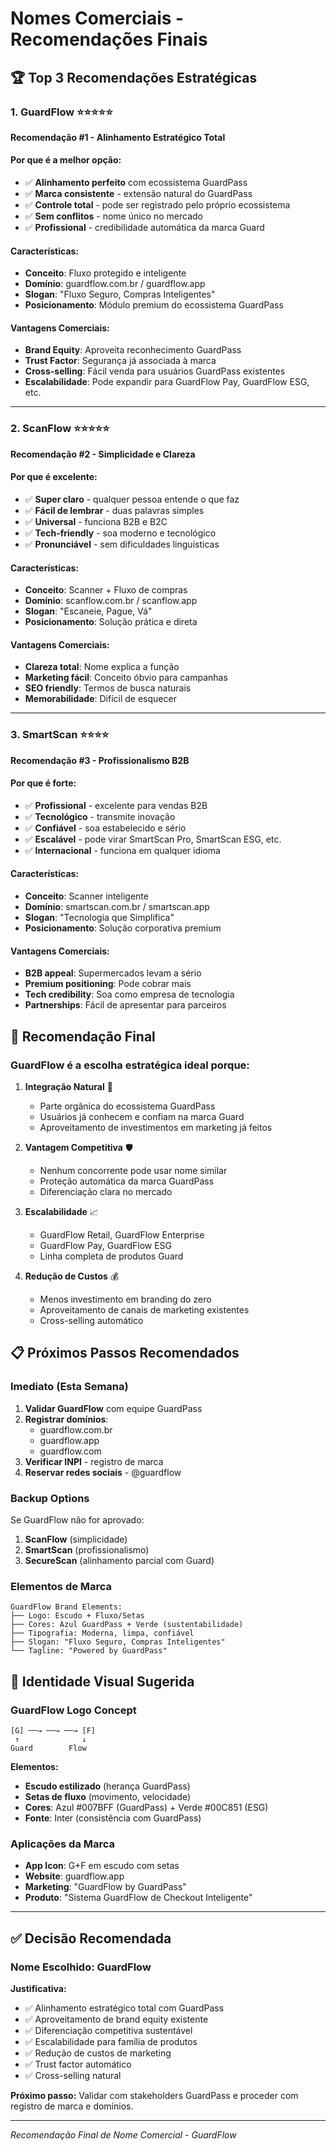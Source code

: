 # Nomes Comerciais - Recomendações Finais

## 🏆 Top 3 Recomendações Estratégicas

### **1. GuardFlow** ⭐⭐⭐⭐⭐
**Recomendação #1 - Alinhamento Estratégico Total**

#### **Por que é a melhor opção:**
- ✅ **Alinhamento perfeito** com ecossistema GuardPass
- ✅ **Marca consistente** - extensão natural do GuardPass
- ✅ **Controle total** - pode ser registrado pelo próprio ecossistema
- ✅ **Sem conflitos** - nome único no mercado
- ✅ **Profissional** - credibilidade automática da marca Guard

#### **Características:**
- **Conceito**: Fluxo protegido e inteligente
- **Domínio**: guardflow.com.br / guardflow.app
- **Slogan**: "Fluxo Seguro, Compras Inteligentes"
- **Posicionamento**: Módulo premium do ecossistema GuardPass

#### **Vantagens Comerciais:**
- **Brand Equity**: Aproveita reconhecimento GuardPass
- **Trust Factor**: Segurança já associada à marca
- **Cross-selling**: Fácil venda para usuários GuardPass existentes
- **Escalabilidade**: Pode expandir para GuardFlow Pay, GuardFlow ESG, etc.

---

### **2. ScanFlow** ⭐⭐⭐⭐⭐
**Recomendação #2 - Simplicidade e Clareza**

#### **Por que é excelente:**
- ✅ **Super claro** - qualquer pessoa entende o que faz
- ✅ **Fácil de lembrar** - duas palavras simples
- ✅ **Universal** - funciona B2B e B2C
- ✅ **Tech-friendly** - soa moderno e tecnológico
- ✅ **Pronunciável** - sem dificuldades linguísticas

#### **Características:**
- **Conceito**: Scanner + Fluxo de compras
- **Domínio**: scanflow.com.br / scanflow.app
- **Slogan**: "Escaneie, Pague, Vá"
- **Posicionamento**: Solução prática e direta

#### **Vantagens Comerciais:**
- **Clareza total**: Nome explica a função
- **Marketing fácil**: Conceito óbvio para campanhas
- **SEO friendly**: Termos de busca naturais
- **Memorabilidade**: Difícil de esquecer

---

### **3. SmartScan** ⭐⭐⭐⭐
**Recomendação #3 - Profissionalismo B2B**

#### **Por que é forte:**
- ✅ **Profissional** - excelente para vendas B2B
- ✅ **Tecnológico** - transmite inovação
- ✅ **Confiável** - soa estabelecido e sério
- ✅ **Escalável** - pode virar SmartScan Pro, SmartScan ESG, etc.
- ✅ **Internacional** - funciona em qualquer idioma

#### **Características:**
- **Conceito**: Scanner inteligente
- **Domínio**: smartscan.com.br / smartscan.app
- **Slogan**: "Tecnologia que Simplifica"
- **Posicionamento**: Solução corporativa premium

#### **Vantagens Comerciais:**
- **B2B appeal**: Supermercados levam a sério
- **Premium positioning**: Pode cobrar mais
- **Tech credibility**: Soa como empresa de tecnologia
- **Partnerships**: Fácil de apresentar para parceiros

## 🎯 Recomendação Final

### **GuardFlow é a escolha estratégica ideal porque:**

1. **Integração Natural** 🔗
   - Parte orgânica do ecossistema GuardPass
   - Usuários já conhecem e confiam na marca Guard
   - Aproveitamento de investimentos em marketing já feitos

2. **Vantagem Competitiva** 🛡️
   - Nenhum concorrente pode usar nome similar
   - Proteção automática da marca GuardPass
   - Diferenciação clara no mercado

3. **Escalabilidade** 📈
   - GuardFlow Retail, GuardFlow Enterprise
   - GuardFlow Pay, GuardFlow ESG
   - Linha completa de produtos Guard

4. **Redução de Custos** 💰
   - Menos investimento em branding do zero
   - Aproveitamento de canais de marketing existentes
   - Cross-selling automático

## 📋 Próximos Passos Recomendados

### **Imediato (Esta Semana)**
1. **Validar GuardFlow** com equipe GuardPass
2. **Registrar domínios**:
   - guardflow.com.br
   - guardflow.app
   - guardflow.com
3. **Verificar INPI** - registro de marca
4. **Reservar redes sociais** - @guardflow

### **Backup Options**
Se GuardFlow não for aprovado:
1. **ScanFlow** (simplicidade)
2. **SmartScan** (profissionalismo)
3. **SecureScan** (alinhamento parcial com Guard)

### **Elementos de Marca**
```
GuardFlow Brand Elements:
├── Logo: Escudo + Fluxo/Setas
├── Cores: Azul GuardPass + Verde (sustentabilidade)
├── Tipografia: Moderna, limpa, confiável
├── Slogan: "Fluxo Seguro, Compras Inteligentes"
└── Tagline: "Powered by GuardPass"
```

## 🎨 Identidade Visual Sugerida

### **GuardFlow Logo Concept**
```
[G] ──→ ──→ ──→ [F]
 ↑              ↓
Guard        Flow
```

**Elementos:**
- **Escudo estilizado** (herança GuardPass)
- **Setas de fluxo** (movimento, velocidade)
- **Cores**: Azul #007BFF (GuardPass) + Verde #00C851 (ESG)
- **Fonte**: Inter (consistência com GuardPass)

### **Aplicações da Marca**
- **App Icon**: G+F em escudo com setas
- **Website**: guardflow.app
- **Marketing**: "GuardFlow by GuardPass"
- **Produto**: "Sistema GuardFlow de Checkout Inteligente"

---

## ✅ Decisão Recomendada

### **Nome Escolhido: GuardFlow**

**Justificativa:**
- ✅ Alinhamento estratégico total com GuardPass
- ✅ Aproveitamento de brand equity existente
- ✅ Diferenciação competitiva sustentável
- ✅ Escalabilidade para família de produtos
- ✅ Redução de custos de marketing
- ✅ Trust factor automático
- ✅ Cross-selling natural

**Próximo passo:** Validar com stakeholders GuardPass e proceder com registro de marca e domínios.

---

*Recomendação Final de Nome Comercial - GuardFlow*
